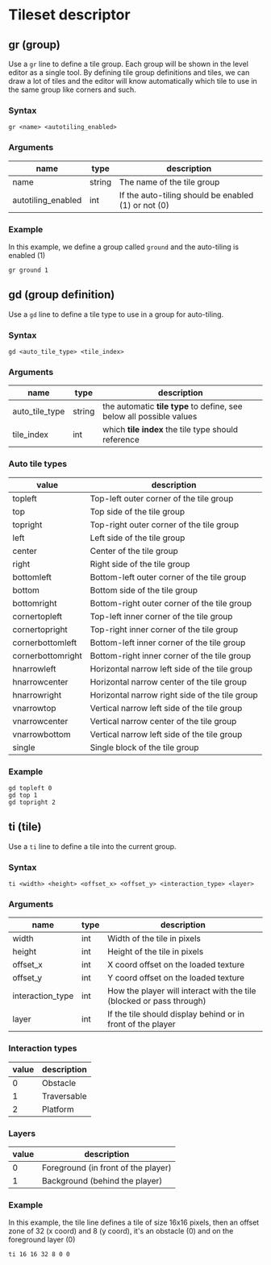 # Tileset descriptor

## gr (group)

Use a `gr` line to define a tile group. Each group will be shown in the level editor as a single
tool. By defining tile group definitions and tiles, we can draw a lot of tiles and the editor will
know automatically which tile to use in the same group like corners and such.

### Syntax

    gr <name> <autotiling_enabled>

### Arguments

| name               | type   | description                                         |
| ------------------ | ------ | --------------------------------------------------- |
| name               | string | The name of the tile group                          |
| autotiling_enabled | int    | If the auto-tiling should be enabled (1) or not (0) |

### Example

In this example, we define a group called `ground` and the auto-tiling is enabled (1)

    gr ground 1

## gd (group definition)

Use a `gd` line to define a tile type to use in a group for auto-tiling.

### Syntax

    gd <auto_tile_type> <tile_index>

### Arguments

| name           | type   | description                                                          |
| -------------- | ------ | -------------------------------------------------------------------- |
| auto_tile_type | string | the automatic **tile type** to define, see below all possible values |
| tile_index     | int    | which **tile index** the tile type should reference                  |

### Auto tile types

| value             | description                                    |
| ----------------- | ---------------------------------------------- |
| topleft           | Top-left outer corner of the tile group        |
| top               | Top side of the tile group                     |
| topright          | Top-right outer corner of the tile group       |
| left              | Left side of the tile group                    |
| center            | Center of the tile group                       |
| right             | Right side of the tile group                   |
| bottomleft        | Bottom-left outer corner of the tile group     |
| bottom            | Bottom side of the tile group                  |
| bottomright       | Bottom-right outer corner of the tile group    |
| cornertopleft     | Top-left inner corner of the tile group        |
| cornertopright    | Top-right inner corner of the tile group       |
| cornerbottomleft  | Bottom-left inner corner of the tile group     |
| cornerbottomright | Bottom-right inner corner of the tile group    |
| hnarrowleft       | Horizontal narrow left side of the tile group  |
| hnarrowcenter     | Horizontal narrow center of the tile group     |
| hnarrowright      | Horizontal narrow right side of the tile group |
| vnarrowtop        | Vertical narrow left side of the tile group    |
| vnarrowcenter     | Vertical narrow center of the tile group       |
| vnarrowbottom     | Vertical narrow left side of the tile group    |
| single            | Single block of the tile group                 |

### Example

    gd topleft 0
    gd top 1
    gd topright 2

## ti (tile)

Use a `ti` line to define a tile into the current group.

### Syntax

    ti <width> <height> <offset_x> <offset_y> <interaction_type> <layer>

### Arguments

| name             | type | description                                                          |
| ---------------- | ---- | -------------------------------------------------------------------- |
| width            | int  | Width of the tile in pixels                                          |
| height           | int  | Height of the tile in pixels                                         |
| offset_x         | int  | X coord offset on the loaded texture                                 |
| offset_y         | int  | Y coord offset on the loaded texture                                 |
| interaction_type | int  | How the player will interact with the tile (blocked or pass through) |
| layer            | int  | If the tile should display behind or in front of the player          |

### Interaction types

| value | description |
| ----- | ----------- |
| 0     | Obstacle    |
| 1     | Traversable |
| 2     | Platform    |

### Layers

| value | description                         |
| ----- | ----------------------------------- |
| 0     | Foreground (in front of the player) |
| 1     | Background (behind the player)      |

### Example

In this example, the tile line defines a tile of size 16x16 pixels, then an offset zone of 32 (x coord) and 8 (y coord), it's an obstacle (0) and on the foreground layer (0)

    ti 16 16 32 8 0 0

